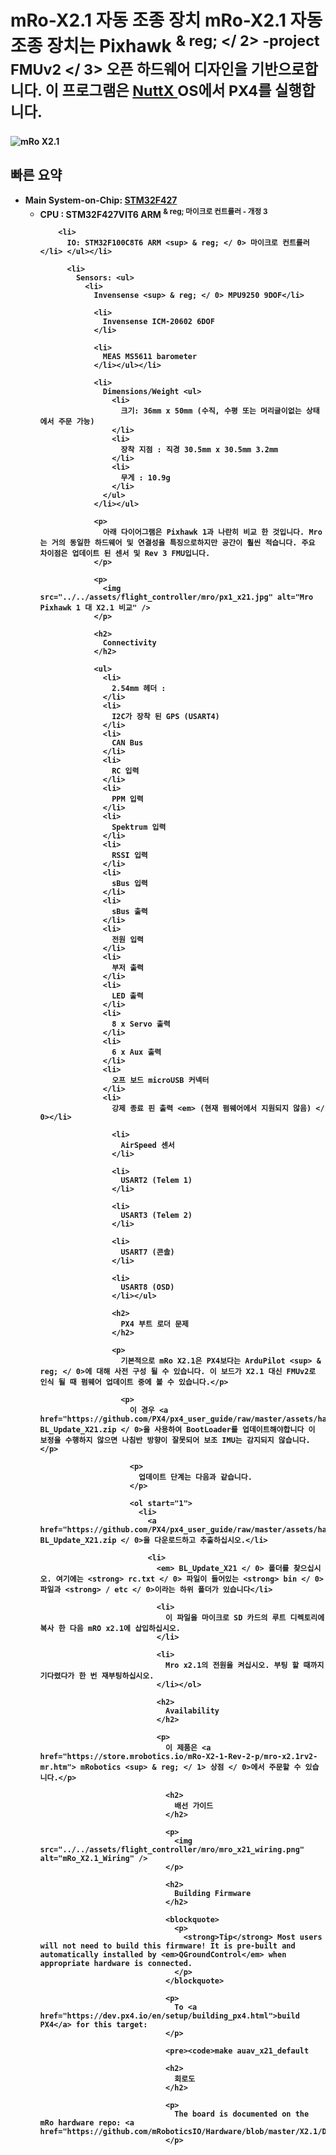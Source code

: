 # mRo-X2.1 자동 조종 장치 mRo-X2.1 자동 조종 장치는  Pixhawk <sup> & reg; </ 2> -project <strong> FMUv2 </ 3> 오픈 하드웨어 디자인을 기반으로합니다. 이 프로그램은 <a href="http://nuttx.org"> NuttX </a> OS에서 PX4를 실행합니다.</p> 

<p>
  <img src="../../assets/flight_controller/mro/mro_x2.1.jpg" alt="mRo X2.1" />
</p>

<h2>
  빠른 요약
</h2>

<ul>
  <li>
    Main System-on-Chip: <a href="http://www.st.com/web/en/catalog/mmc/FM141/SC1169/SS1577/LN1789">STM32F427</a> <ul>
      <li>
        CPU : STM32F427VIT6 ARM <sup> & reg; </ 0> 마이크로 컨트롤러 - 개정 3</li> 
        
        <li>
          IO: STM32F100C8T6 ARM <sup> & reg; </ 0> 마이크로 컨트롤러</li> </ul></li> 
          
          <li>
            Sensors: <ul>
              <li>
                Invensense <sup> & reg; </ 0> MPU9250 9DOF</li> 
                
                <li>
                  Invensense ICM-20602 6DOF
                </li>
                
                <li>
                  MEAS MS5611 barometer
                </li></ul></li> 
                
                <li>
                  Dimensions/Weight <ul>
                    <li>
                      크기: 36mm x 50mm (수직, 수평 또는 머리글이없는 상태에서 주문 가능)
                    </li>
                    <li>
                      장착 지점 : 직경 30.5mm x 30.5mm 3.2mm
                    </li>
                    <li>
                      무게 : 10.9g
                    </li>
                  </ul>
                </li></ul> 
                
                <p>
                  아래 다이어그램은 Pixhawk 1과 나란히 비교 한 것입니다. Mro는 거의 동일한 하드웨어 및 연결성을 특징으로하지만 공간이 훨씬 적습니다. 주요 차이점은 업데이트 된 센서 및 Rev 3 FMU입니다.
                </p>
                
                <p>
                  <img src="../../assets/flight_controller/mro/px1_x21.jpg" alt="Mro Pixhawk 1 대 X2.1 비교" />
                </p>
                
                <h2>
                  Connectivity
                </h2>
                
                <ul>
                  <li>
                    2.54mm 헤더 :
                  </li>
                  <li>
                    I2C가 장착 된 GPS (USART4)
                  </li>
                  <li>
                    CAN Bus
                  </li>
                  <li>
                    RC 입력
                  </li>
                  <li>
                    PPM 입력 
                  </li>
                  <li>
                    Spektrum 입력
                  </li>
                  <li>
                    RSSI 입력
                  </li>
                  <li>
                    sBus 입력
                  </li>
                  <li>
                    sBus 출력
                  </li>
                  <li>
                    전원 입력
                  </li>
                  <li>
                    부저 출력
                  </li>
                  <li>
                    LED 출력
                  </li>
                  <li>
                    8 x Servo 출력
                  </li>
                  <li>
                    6 x Aux 출력
                  </li>
                  <li>
                    오프 보드 microUSB 커넥터
                  </li>
                  <li>
                    강제 종료 핀 출력 <em> (현재 펌웨어에서 지원되지 않음) </ 0></li> 
                    
                    <li>
                      AirSpeed 센서
                    </li>
                    
                    <li>
                      USART2 (Telem 1)
                    </li>
                    
                    <li>
                      USART3 (Telem 2)
                    </li>
                    
                    <li>
                      USART7 (콘솔)
                    </li>
                    
                    <li>
                      USART8 (OSD)
                    </li></ul> 
                    
                    <h2>
                      PX4 부트 로더 문제
                    </h2>
                    
                    <p>
                      기본적으로 mRo X2.1은 PX4보다는 ArduPilot <sup> & reg; </ 0>에 대해 사전 구성 될 수 있습니다. 이 보드가 X2.1 대신 FMUv2로 인식 될 때 펌웨어 업데이트 중에 볼 수 있습니다.</p> 
                      
                      <p>
                        이 경우 <a href="https://github.com/PX4/px4_user_guide/raw/master/assets/hardware/BL_Update_X21.zip"> BL_Update_X21.zip </ 0>을 사용하여 BootLoader를 업데이트해야합니다 이 보정을 수행하지 않으면 나침반 방향이 잘못되어 보조 IMU는 감지되지 않습니다.</p> 
                        
                        <p>
                          업데이트 단계는 다음과 같습니다.
                        </p>
                        
                        <ol start="1">
                          <li>
                            <a href="https://github.com/PX4/px4_user_guide/raw/master/assets/hardware/BL_Update_X21.zip"> BL_Update_X21.zip </ 0>을 다운로드하고 추출하십시오.</li> 
                            
                            <li>
                              <em> BL_Update_X21 </ 0> 폴더를 찾으십시오. 여기에는 <strong> rc.txt </ 0> 파일이 들어있는 <strong> bin </ 0> 파일과 <strong> / etc </ 0>이라는 하위 폴더가 있습니다</li> 
                              
                              <li>
                                이 파일을 마이크로 SD 카드의 루트 디렉토리에 복사 한 다음 mRO x2.1에 삽입하십시오.
                              </li>
                              
                              <li>
                                Mro x2.1의 전원을 켜십시오. 부팅 할 때까지 기다렸다가 한 번 재부팅하십시오.
                              </li></ol> 
                              
                              <h2>
                                Availability
                              </h2>
                              
                              <p>
                                이 제품은 <a href="https://store.mrobotics.io/mRo-X2-1-Rev-2-p/mro-x2.1rv2-mr.htm"> mRobotics <sup> & reg; </ 1> 상점 </ 0>에서 주문할 수 있습니다.</p> 
                                
                                <h2>
                                  배선 가이드
                                </h2>
                                
                                <p>
                                  <img src="../../assets/flight_controller/mro/mro_x21_wiring.png" alt="mRo_X2.1_Wiring" />
                                </p>
                                
                                <h2>
                                  Building Firmware
                                </h2>
                                
                                <blockquote>
                                  <p>
                                    <strong>Tip</strong> Most users will not need to build this firmware! It is pre-built and automatically installed by <em>QGroundControl</em> when appropriate hardware is connected.
                                  </p>
                                </blockquote>
                                
                                <p>
                                  To <a href="https://dev.px4.io/en/setup/building_px4.html">build PX4</a> for this target:
                                </p>
                                
                                <pre><code>make auav_x21_default
</code></pre>
                                
                                <h2>
                                  회로도
                                </h2>
                                
                                <p>
                                  The board is documented on the mRo hardware repo: <a href="https://github.com/mRoboticsIO/Hardware/blob/master/X2.1/Docs/x21_V2_schematic.pdf">x21_V2_schematic.pdf</a>.
                                </p>